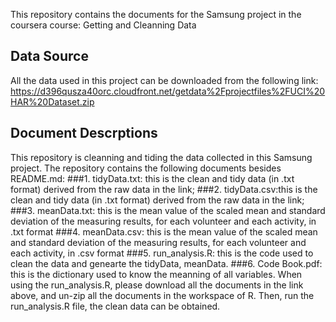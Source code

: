 This repository contains the documents for the Samsung project in the coursera course: Getting and Cleanning Data

## Data Source
All the data used in this project can be downloaded from the following link:
https://d396qusza40orc.cloudfront.net/getdata%2Fprojectfiles%2FUCI%20HAR%20Dataset.zip

## Document Descrptions
This repository is cleanning and tiding the data collected in this Samsung project.
The repository contains the following documents besides README.md:
###1. tidyData.txt: this is the clean and tidy data (in .txt format) derived from the raw data in the link;
###2. tidyData.csv:this is the clean and tidy data (in .txt format) derived from the raw data in the link;
###3. meanData.txt: this is the mean value of the scaled mean and standard deviation of the measuring results, for each volunteer and each activity, in .txt format
###4. meanData.csv: this is the mean value of the scaled mean and standard deviation of the measuring results, for each volunteer and each activity, in .csv format
###5. run_analysis.R: this is the code used to clean the data and genearte the tidyData, meanData.
###6. Code Book.pdf: this is the dictionary used to know the meanning of all variables.
When using the run_analysis.R, please download all the documents in the link above, and un-zip all the documents in the workspace of R.
Then, run the run_analysis.R file, the clean data can be obtained.
